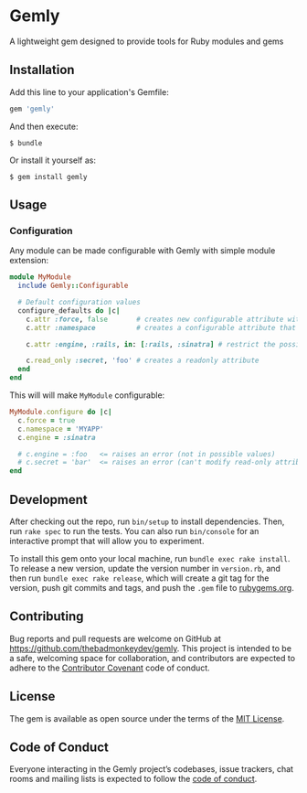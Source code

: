 # Gemly

A lightweight gem designed to provide tools for Ruby modules and gems

## Installation

Add this line to your application's Gemfile:

```ruby
gem 'gemly'
```

And then execute:

    $ bundle

Or install it yourself as:

    $ gem install gemly

## Usage

### Configuration

Any module can be made configurable with Gemly with simple module extension:

```ruby
module MyModule
  include Gemly::Configurable

  # Default configuration values
  configure_defaults do |c|
    c.attr :force, false       # creates new configurable attribute with a default value
    c.attr :namespace          # creates a configurable attribute that is nil

    c.attr :engine, :rails, in: [:rails, :sinatra] # restrict the possible values for an attribute

    c.read_only :secret, 'foo' # creates a readonly attribute
  end
end
```

This will will make `MyModule` configurable:

```ruby
MyModule.configure do |c|
  c.force = true
  c.namespace = 'MYAPP'
  c.engine = :sinatra

  # c.engine = :foo   <= raises an error (not in possible values)
  # c.secret = 'bar'  <= raises an error (can't modify read-only attribute)
end
```

## Development

After checking out the repo, run `bin/setup` to install dependencies. Then, run `rake spec` to run the tests. You can also run `bin/console` for an interactive prompt that will allow you to experiment.

To install this gem onto your local machine, run `bundle exec rake install`. To release a new version, update the version number in `version.rb`, and then run `bundle exec rake release`, which will create a git tag for the version, push git commits and tags, and push the `.gem` file to [rubygems.org](https://rubygems.org).

## Contributing

Bug reports and pull requests are welcome on GitHub at https://github.com/thebadmonkeydev/gemly. This project is intended to be a safe, welcoming space for collaboration, and contributors are expected to adhere to the [Contributor Covenant](http://contributor-covenant.org) code of conduct.

## License

The gem is available as open source under the terms of the [MIT License](https://opensource.org/licenses/MIT).

## Code of Conduct

Everyone interacting in the Gemly project’s codebases, issue trackers, chat rooms and mailing lists is expected to follow the [code of conduct](https://github.com/thebadmonkeydev/gemly/blob/master/CODE_OF_CONDUCT.md).
